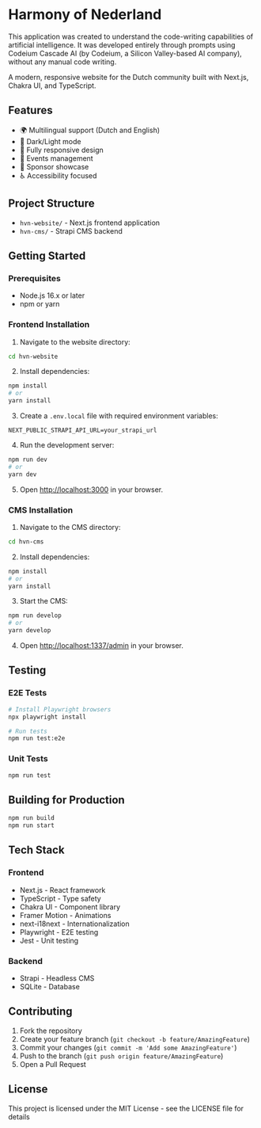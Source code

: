 # Harmony of Nederland

This application was created to understand the code-writing capabilities of artificial intelligence. It was developed entirely through prompts using Codeium Cascade AI (by Codeium, a Silicon Valley-based AI company), without any manual code writing.

A modern, responsive website for the Dutch community built with Next.js, Chakra UI, and TypeScript.

## Features

- 🌍 Multilingual support (Dutch and English)
- 🎨 Dark/Light mode
- 📱 Fully responsive design
- 🎉 Events management
- 💼 Sponsor showcase
- ♿ Accessibility focused

## Project Structure

- `hvn-website/` - Next.js frontend application
- `hvn-cms/` - Strapi CMS backend

## Getting Started

### Prerequisites

- Node.js 16.x or later
- npm or yarn

### Frontend Installation

1. Navigate to the website directory:
```bash
cd hvn-website
```

2. Install dependencies:
```bash
npm install
# or
yarn install
```

3. Create a `.env.local` file with required environment variables:
```
NEXT_PUBLIC_STRAPI_API_URL=your_strapi_url
```

4. Run the development server:
```bash
npm run dev
# or
yarn dev
```

5. Open [http://localhost:3000](http://localhost:3000) in your browser.

### CMS Installation

1. Navigate to the CMS directory:
```bash
cd hvn-cms
```

2. Install dependencies:
```bash
npm install
# or
yarn install
```

3. Start the CMS:
```bash
npm run develop
# or
yarn develop
```

4. Open [http://localhost:1337/admin](http://localhost:1337/admin) in your browser.

## Testing

### E2E Tests
```bash
# Install Playwright browsers
npx playwright install

# Run tests
npm run test:e2e
```

### Unit Tests
```bash
npm run test
```

## Building for Production

```bash
npm run build
npm run start
```

## Tech Stack

### Frontend
- Next.js - React framework
- TypeScript - Type safety
- Chakra UI - Component library
- Framer Motion - Animations
- next-i18next - Internationalization
- Playwright - E2E testing
- Jest - Unit testing

### Backend
- Strapi - Headless CMS
- SQLite - Database

## Contributing

1. Fork the repository
2. Create your feature branch (`git checkout -b feature/AmazingFeature`)
3. Commit your changes (`git commit -m 'Add some AmazingFeature'`)
4. Push to the branch (`git push origin feature/AmazingFeature`)
5. Open a Pull Request

## License

This project is licensed under the MIT License - see the LICENSE file for details
